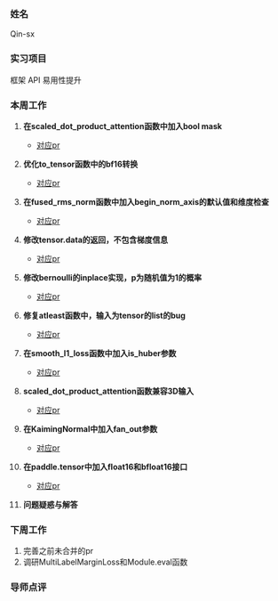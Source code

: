 ### 姓名
Qin-sx

### 实习项目
框架 API 易用性提升

### 本周工作

1. **在scaled_dot_product_attention函数中加入bool mask**

	* [对应pr](https://github.com/PaddlePaddle/Paddle/pull/72927)

2. **优化to_tensor函数中的bf16转换**

	* [对应pr](https://github.com/PaddlePaddle/Paddle/pull/73050)

3. **在fused_rms_norm函数中加入begin_norm_axis的默认值和维度检查**

	* [对应pr](https://github.com/PaddlePaddle/Paddle/pull/73123)

4. **修改tensor.data的返回，不包含梯度信息**

	* [对应pr](https://github.com/PaddlePaddle/Paddle/pull/73246)

5. **修改bernoulli的inplace实现，p为随机值为1的概率**

	* [对应pr](https://github.com/PaddlePaddle/Paddle/pull/73271)

6. **修复atleast函数中，输入为tensor的list的bug**

	* [对应pr](https://github.com/PaddlePaddle/Paddle/pull/73102)

7. **在smooth_l1_loss函数中加入is_huber参数**

	* [对应pr](https://github.com/PaddlePaddle/Paddle/pull/73325)

8. **scaled_dot_product_attention函数兼容3D输入**

	* [对应pr](https://github.com/PaddlePaddle/Paddle/pull/73336)

9. **在KaimingNormal中加入fan_out参数**

	* [对应pr](https://github.com/PaddlePaddle/Paddle/pull/73347)

10. **在paddle.tensor中加入float16和bfloat16接口**

	* [对应pr](https://github.com/PaddlePaddle/Paddle/pull/73351)

11. **问题疑惑与解答**

### 下周工作

1. 完善之前未合并的pr
2. 调研MultiLabelMarginLoss和Module.eval函数

### 导师点评